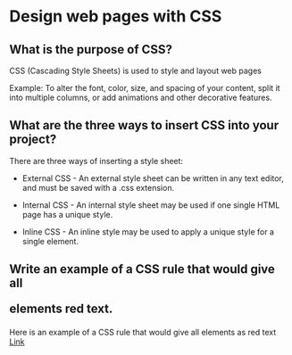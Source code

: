 # Design web pages with CSS

## What is the purpose of CSS?
CSS (Cascading Style Sheets) is used to style and layout web pages

Example:
To alter the font, color, size, and spacing of your content, split it into multiple columns, or add animations and other decorative features.

## What are the three ways to insert CSS into your project?

There are three ways of inserting a style sheet:

* External CSS - An external style sheet can be written in any text editor, and must be saved with a .css extension.
  
* Internal CSS - An internal style sheet may be used if one single HTML page has a unique style.

* Inline CSS - An inline style may be used to apply a unique style for a single element.

## Write an example of a CSS rule that would give all <p> elements red text.

Here is an example of a CSS rule that would give all elements as red text 
[Link](https://github.com/Ssanthoshp/hello-world/blob/b4a44e6f52715100d6c26184451e12c21d40ebe2/index.html)

